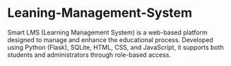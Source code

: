 # Leaning-Management-System
Smart LMS (Learning Management System) is a web-based platform designed to manage and enhance the educational process. Developed using Python (Flask), SQLite, HTML, CSS, and JavaScript, it supports both students and administrators through role-based access. 
